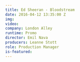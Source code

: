 ```yaml
---
title: Ed Sheeran - Bloodstream
date: 2016-04-12 13:35:00 Z
img: 
video:
company: London Alley
runtime: Promo
director: Emil Nava
producers: Leanne Stott
role: Production Manager
is-featured:
---
```


